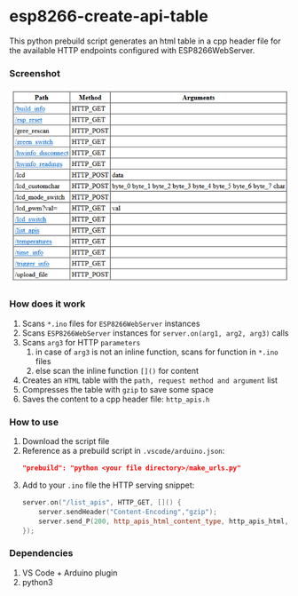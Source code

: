 # esp8266-create-api-table

This python prebuild script generates an html table in a cpp header file for the available HTTP endpoints configured with ESP8266WebServer.


### Screenshot

![Screenshot](screenshot.png)

### How does it work

1. Scans `*.ino` files for `ESP8266WebServer` instances
1. Scans `ESP8266WebServer` instances for `server.on(arg1, arg2, arg3)` calls
1. Scans `arg3` for HTTP `parameters`
    1. in case of `arg3` is not an inline function, scans for function in `*.ino` files
    1. else scan the inline function `[]()` for content
1. Creates an `HTML` table with the `path, request method and argument` list
1. Compresses the table with `gzip` to save some space
1. Saves the content to a cpp header file: `http_apis.h`

### How to use
1. Download the script file
1. Reference as a prebuild script in `.vscode/arduino.json`:
    ```json
    "prebuild": "python <your file directory>/make_urls.py"
    ```
1. Add to your `.ino` file the HTTP serving snippet:
    ```cpp
    server.on("/list_apis", HTTP_GET, []() {
        server.sendHeader("Content-Encoding","gzip");
        server.send_P(200, http_apis_html_content_type, http_apis_html, http_apis_html_len);
    });
    ```

### Dependencies
1. VS Code + Arduino plugin
1. python3
